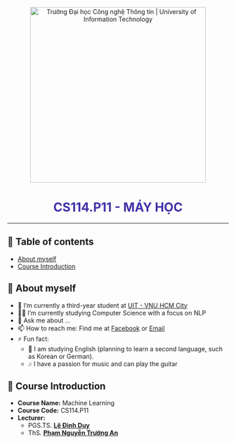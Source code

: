 <!-- Banner -->
<p align="center">
  <a href="https://www.uit.edu.vn/" title="Trường Đại học Công nghệ Thông tin" style="border: none;">
    <img src="https://i.imgur.com/WmMnSRt.png" alt="Trường Đại học Công nghệ Thông tin | University of Information Technology" width="400">
  </a>
</p>

<h1 align="center" style="color: #4032A8;"><b>CS114.P11 - MÁY HỌC</b></h1>
<hr>

## 📜 Table of contents
- [About myself](#personal)
- [Course Introduction](#introduction)
## 👤 About myself
<a name = 'personal'></a>
- 🔭 I’m currently a third-year student at [UIT - VNU HCM City](https://en.uit.edu.vn/)
- 👨‍🎓 I’m currently studying Computer Science with a focus on NLP
- 💬 Ask me about ...
- 📫 How to reach me: Find me at [Facebook](https://fb.com/hddat2609) or [Email](hddat2k4@gmail.com)
- ⚡ Fun fact: 
  - 🌱 I am studying English (planning to learn a second language, such as Korean or German).
  - 🎶 I have a passion for music and can play the guitar
 
## 📖 Course Introduction
<a name = 'introduction'></a>
- **Course Name:** Machine Learning
- **Course Code:** CS114.P11
- **Lecturer:**
  - PGS.TS. [**Lê Đình Duy**](duyld@uit.edu.vn)
  - ThS. [**Phạm Nguyễn Trường An**](truonganpn@uit.edu.vn)





